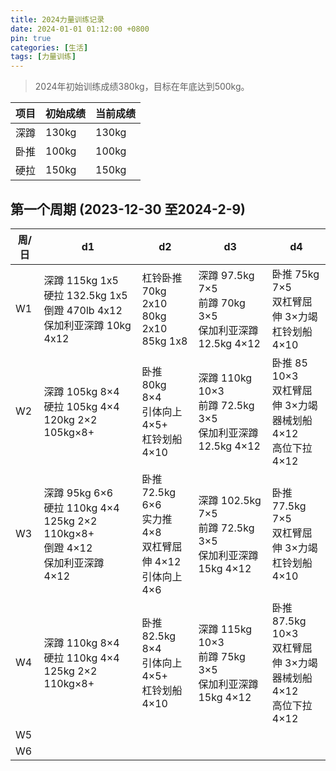 ```yaml
---
title: 2024力量训练记录
date: 2024-01-01 01:12:00 +0800
pin: true 
categories: [生活]
tags: [力量训练]
---
```


> 2024年初始训练成绩380kg，目标在年底达到500kg。

|项目|初始成绩|当前成绩|  
|--|--|--|
|深蹲|130kg|130kg|
|卧推|100kg|100kg|
|硬拉|150kg|150kg|

## 第一个周期 (2023-12-30 至2024-2-9)

|周/日|d1|d2|d3|d4|
|--|--|--|--|--|
|W1|深蹲 115kg 1x5 <br>硬拉 132.5kg 1x5 <br>倒蹬 470lb 4x12 <br>保加利亚深蹲 10kg 4x12 | 杠铃卧推 <br>70kg 2x10 <br> 80kg 2x10  <br> 85kg 1x8| 深蹲 97.5kg 7×5 <br>前蹲 70kg 3×5<br>保加利亚深蹲 12.5kg 4×12| 卧推 75kg 7×5<br>双杠臂屈伸 3×力竭<br>杠铃划船4×10|
|W2|深蹲 105kg 8×4<br>硬拉 105kg 4×4  120kg 2×2 105kg×8+|卧推 80kg 8×4<br>引体向上4×5+<br>杠铃划船 4×10|深蹲 110kg 10×3<br>前蹲 72.5kg 3×5<br>保加利亚深蹲 12.5kg 4×12|卧推 85 10×3<br>双杠臂屈伸 3×力竭<br>器械划船 4×12<br>高位下拉 4×12|
|W3|深蹲 95kg 6×6<br>硬拉 110kg 4×4  125kg 2×2 110kg×8+<br>倒蹬 4×12<br>保加利亚深蹲 4×12|卧推 72.5kg 6×6<br>实力推 4×8<br>双杠臂屈伸 4×12<br>引体向上 4×6|深蹲 102.5kg 7×5<br>前蹲 72.5kg 3×5<br>保加利亚深蹲 15kg 4×12|卧推 77.5kg 7×5<br>双杠臂屈伸 3×力竭<br>杠铃划船 4×10|
|W4|深蹲 110kg 8×4<br>硬拉 110kg 4×4  125kg 2×2 110kg×8+|卧推 82.5kg 8×4<br>引体向上 4×5+<br>杠铃划船 4×10|深蹲 115kg 10×3<br>前蹲 75kg 3×5<br>保加利亚深蹲 15kg 4×12|卧推 87.5kg 10×3<br>双杠臂屈伸 3×力竭<br>器械划船 4×12<br>高位下拉 4×12|
|W5|||||
|W6|||||

